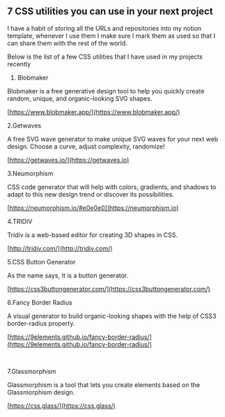 ## 7 CSS utilities you can use in your next project

I have a habit of storing all the URLs and repositories into my notion template, whenever I use them I make sure I mark them as used so that I can share them with the rest of the world.

Below is the list of a few CSS utilities that I have used in my projects recently


1.  Blobmaker⁣

Blobmaker is a free generative design tool to help you quickly create random, unique, and organic-looking SVG shapes.⁣

[https://www.blobmaker.app/](https://www.blobmaker.app/) 


2.Getwaves⁣

 A free SVG wave generator to make unique SVG waves for your next web design. Choose a curve, adjust complexity, randomize!⁣

[https://getwaves.io/](https://getwaves.io) 


3.Neumorphism⁣

CSS code generator that will help with colors, gradients, and shadows to adapt to this new design trend or discover its possibilities.

[https://neumorphism.io/#e0e0e0](https://neumorphism.io) 


4.TRIDIV⁣

Tridiv is a web-based editor for creating 3D shapes in CSS.⁣

[http://tridiv.com/](http://tridiv.com/) 


5.CSS Button Generator⁣

As the name says, It is a button generator.

[https://css3buttongenerator.com/](https://css3buttongenerator.com/) 


6.Fancy Border Radius⁣

A visual generator to build organic-looking shapes with the help of CSS3 border-radius property.⁣

[https://9elements.github.io/fancy-border-radius/](https://9elements.github.io/fancy-border-radius/) 

⁣

7.Glassmorphism⁣

Glassmorphism is a tool that lets you create elements based on the Glassmorphism design.

[https://css.glass/⁣](https://css.glass/⁣) 